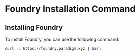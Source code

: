 # Foundry Installation Command

## Installing Foundry

To install Foundry, you can use the following command:

```sh
curl -L https://foundry.paradigm.xyz | bash
```
